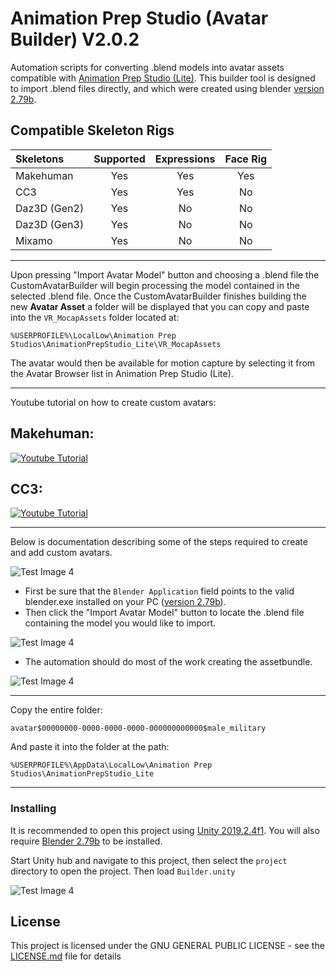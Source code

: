 # Animation Prep Studio (Avatar Builder) V2.0.2

Automation scripts for converting .blend models into avatar assets compatible with [Animation Prep Studio (Lite)](https://drive.google.com/open?id=17MyFQ75dfBuaf5IL4ba-4BH8klWj6-5r "Animation Prep Studio Direct Download"). This builder tool is designed to import .blend files directly, and which were created using blender [version 2.79b](https://download.blender.org/release/Blender2.79/ "Blender Downloads"). 

## Compatible Skeleton Rigs
|   Skeletons   |   Supported     |   Expressions   |    Face Rig     |
| :-------------| :-------------: | :-------------: | :-------------: |      
|  Makehuman    |     Yes         |  Yes            |  Yes            |
|  CC3          |     Yes         |  Yes            |  No             |
|  Daz3D (Gen2) |     Yes         |  No             |  No             |
|  Daz3D (Gen3) |     Yes         |  No             |  No             |
|  Mixamo       |     Yes         |  No             |  No             |

___

Upon pressing "Import Avatar Model" button and choosing a .blend file the CustomAvatarBuilder will begin processing the model contained in the selected .blend file. Once the CustomAvatarBuilder finishes building the new **Avatar Asset** a folder will be displayed that you can copy and paste into the `VR_MocapAssets` folder located at:

`%USERPROFILE%\LocalLow\Animation Prep Studios\AnimationPrepStudio_Lite\VR_MocapAssets`

The avatar would then be available for motion capture by selecting it from the Avatar Browser list in Animation Prep Studio (Lite).
___
Youtube tutorial on how to create custom avatars:
## Makehuman:
[![Youtube Tutorial](https://img.youtube.com/vi/gRIz8tc7ds8/0.jpg)](https://www.youtube.com/watch?v=gRIz8tc7ds8)

## CC3:
[![Youtube Tutorial](https://img.youtube.com/vi/US4zInM82EM/0.jpg)](https://www.youtube.com/watch?v=US4zInM82EM)

___
Below is documentation describing some of the steps required to create and add custom avatars.

![Test Image 4](https://raw.githubusercontent.com/guiglass/CustomAvatarBuilder/master/Documentation/builder.png)
* First be sure that the `Blender Application` field points to the valid blender.exe installed on your PC ([version 2.79b](https://download.blender.org/release/Blender2.79/ "Blender Downloads")).
* Then click the "Import Avatar Model" button to locate the .blend file containing the model you would like to import.

![Test Image 4](https://raw.githubusercontent.com/guiglass/CustomAvatarBuilder/master/Documentation/select.png)
* The automation should do most of the work creating the assetbundle.

![Test Image 4](https://raw.githubusercontent.com/guiglass/CustomAvatarBuilder/master/Documentation/asset.png)
___
Copy the entire folder:

`avatar$00000000-0000-0000-0000-000000000000$male_military`

And paste it into the folder at the path:

`%USERPROFILE%\AppData\LocalLow\Animation Prep Studios\AnimationPrepStudio_Lite`

___
### Installing

It is recommended to open this project using [Unity 2019.2.4f1](https://unity3d.com/unity/whats-new/2019.2.4 "Unity Engine Download").
You will also require [Blender 2.79b](https://download.blender.org/release/Blender2.79/ "Blender Downloads") to be installed.

Start Unity hub and navigate to this project, then select the `project` directory to open the project. Then load `Builder.unity`

![Test Image 4](https://raw.githubusercontent.com/guiglass/CustomAvatarBuilder/master/Documentation/scene.png)

## License

This project is licensed under the GNU GENERAL PUBLIC LICENSE - see the [LICENSE.md](LICENSE.md) file for details
